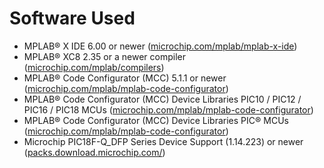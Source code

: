 # Software Used

-   MPLAB® X IDE 6.00 or newer \([microchip.com/mplab/mplab-x-ide](http://www.microchip.com/mplab/mplab-x-ide)\)
-   MPLAB® XC8 2.35 or a newer compiler \([microchip.com/mplab/compilers](http://www.microchip.com/mplab/compilers)\)
-   MPLAB® Code Configurator \(MCC\) 5.1.1 or newer \([microchip.com/mplab/mplab-code-configurator](https://www.microchip.com/mplab/mplab-code-configurator)\)
-   MPLAB® Code Configurator \(MCC\) Device Libraries PIC10 / PIC12 / PIC16 / PIC18 MCUs \([microchip.com/mplab/mplab-code-configurator](https://www.microchip.com/mplab/mplab-code-configurator)\)
-   MPLAB® Code Configurator \(MCC\) Device Libraries PIC® MCUs \([microchip.com/mplab/mplab-code-configurator](https://www.microchip.com/mplab/mplab-code-configurator)\)
-   Microchip PIC18F-Q\_DFP Series Device Support \(1.14.223\) or newer \([packs.download.microchip.com/](https://packs.download.microchip.com/)\)

